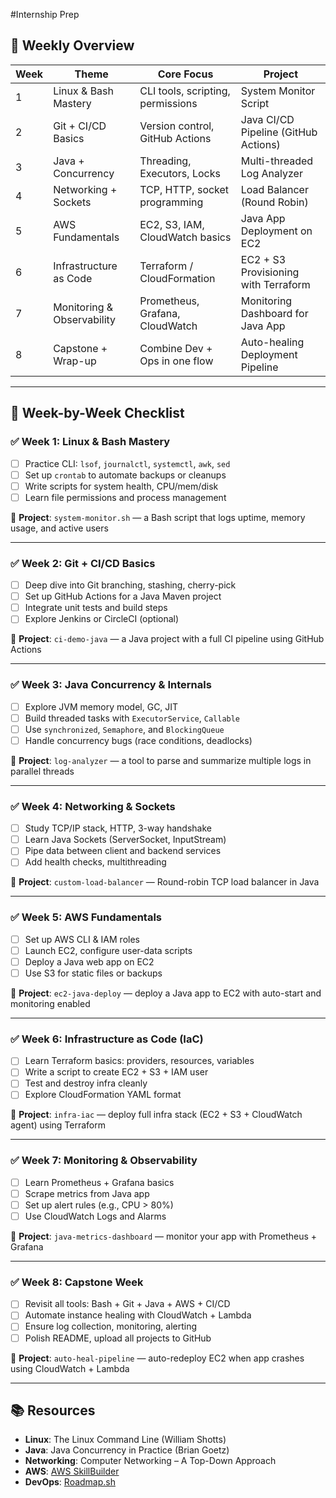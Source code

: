#Internship Prep

## 📌 Weekly Overview

| Week | Theme                       | Core Focus                             | Project                             |
|------|-----------------------------|----------------------------------------|-------------------------------------|
| 1    | Linux & Bash Mastery        | CLI tools, scripting, permissions      | System Monitor Script               |
| 2    | Git + CI/CD Basics          | Version control, GitHub Actions        | Java CI/CD Pipeline (GitHub Actions)|
| 3    | Java + Concurrency          | Threading, Executors, Locks            | Multi-threaded Log Analyzer         |
| 4    | Networking + Sockets        | TCP, HTTP, socket programming          | Load Balancer (Round Robin)         |
| 5    | AWS Fundamentals            | EC2, S3, IAM, CloudWatch basics        | Java App Deployment on EC2          |
| 6    | Infrastructure as Code      | Terraform / CloudFormation             | EC2 + S3 Provisioning with Terraform|
| 7    | Monitoring & Observability  | Prometheus, Grafana, CloudWatch        | Monitoring Dashboard for Java App   |
| 8    | Capstone + Wrap-up          | Combine Dev + Ops in one flow          | Auto-healing Deployment Pipeline    |

---

## 📅 Week-by-Week Checklist

### ✅ Week 1: Linux & Bash Mastery
- [ ] Practice CLI: `lsof`, `journalctl`, `systemctl`, `awk`, `sed`
- [ ] Set up `crontab` to automate backups or cleanups
- [ ] Write scripts for system health, CPU/mem/disk
- [ ] Learn file permissions and process management

🔧 **Project**: `system-monitor.sh` — a Bash script that logs uptime, memory usage, and active users

---

### ✅ Week 2: Git + CI/CD Basics
- [ ] Deep dive into Git branching, stashing, cherry-pick
- [ ] Set up GitHub Actions for a Java Maven project
- [ ] Integrate unit tests and build steps
- [ ] Explore Jenkins or CircleCI (optional)

🔧 **Project**: `ci-demo-java` — a Java project with a full CI pipeline using GitHub Actions

---

### ✅ Week 3: Java Concurrency & Internals
- [ ] Explore JVM memory model, GC, JIT
- [ ] Build threaded tasks with `ExecutorService`, `Callable`
- [ ] Use `synchronized`, `Semaphore`, and `BlockingQueue`
- [ ] Handle concurrency bugs (race conditions, deadlocks)

🔧 **Project**: `log-analyzer` — a tool to parse and summarize multiple logs in parallel threads

---

### ✅ Week 4: Networking & Sockets
- [ ] Study TCP/IP stack, HTTP, 3-way handshake
- [ ] Learn Java Sockets (ServerSocket, InputStream)
- [ ] Pipe data between client and backend services
- [ ] Add health checks, multithreading

🔧 **Project**: `custom-load-balancer` — Round-robin TCP load balancer in Java

---

### ✅ Week 5: AWS Fundamentals
- [ ] Set up AWS CLI & IAM roles
- [ ] Launch EC2, configure user-data scripts
- [ ] Deploy a Java web app on EC2
- [ ] Use S3 for static files or backups

🔧 **Project**: `ec2-java-deploy` — deploy a Java app to EC2 with auto-start and monitoring enabled

---

### ✅ Week 6: Infrastructure as Code (IaC)
- [ ] Learn Terraform basics: providers, resources, variables
- [ ] Write a script to create EC2 + S3 + IAM user
- [ ] Test and destroy infra cleanly
- [ ] Explore CloudFormation YAML format

🔧 **Project**: `infra-iac` — deploy full infra stack (EC2 + S3 + CloudWatch agent) using Terraform

---

### ✅ Week 7: Monitoring & Observability
- [ ] Learn Prometheus + Grafana basics
- [ ] Scrape metrics from Java app
- [ ] Set up alert rules (e.g., CPU > 80%)
- [ ] Use CloudWatch Logs and Alarms

🔧 **Project**: `java-metrics-dashboard` — monitor your app with Prometheus + Grafana

---

### ✅ Week 8: Capstone Week
- [ ] Revisit all tools: Bash + Git + Java + AWS + CI/CD
- [ ] Automate instance healing with CloudWatch + Lambda
- [ ] Ensure log collection, monitoring, alerting
- [ ] Polish README, upload all projects to GitHub

🔧 **Project**: `auto-heal-pipeline` — auto-redeploy EC2 when app crashes using CloudWatch + Lambda

---

## 📚 Resources

- **Linux**: The Linux Command Line (William Shotts)
- **Java**: Java Concurrency in Practice (Brian Goetz)
- **Networking**: Computer Networking – A Top-Down Approach
- **AWS**: [AWS SkillBuilder](https://explore.skillbuilder.aws)
- **DevOps**: [Roadmap.sh](https://roadmap.sh/devops)

